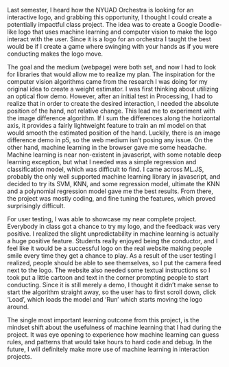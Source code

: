 Last semester, I heard how the NYUAD Orchestra is looking for an interactive logo, and grabbing this opportunity, I thought I could create a potentially impactful class project. The idea was to create a Google Doodle-like logo that uses machine learning and computer vision to make the logo interact with the user. Since it is a logo for an orchestra I taught the best would be if I create a game where swinging with your hands as if you were conducting makes the logo move. 


The goal and the medium (webpage) were both set, and now I had to look for libraries that would allow me to realize my plan. The inspiration for the computer vision algorithms came from the research I was doing for my original idea to create a weight estimator. I was first thinking about utilizing an optical flow demo. However, after an initial test in Processing, I had to realize that in order to create the desired interaction, I needed the absolute position of the hand, not relative change. This lead me to experiment with the image difference algorithm. If I sum the differences along the horizontal axis, it provides a fairly lightweight feature to train an ml model on that would smooth the estimated position of the hand. Luckily, there is an image difference demo in p5, so the web medium isn’t posing any issue. On the other hand, machine learning in the browser gave me some headache. Machine learning is near non-existent in javascript, with some notable deep learning exception, but what I needed was a simple regression and classification model, which was difficult to find. I came across ML.JS, probably the only well supported machine learning library in javascript, and decided to try its SVM, KNN, and some regression model, ultimate the KNN and a polynomial regression model gave me the best results. From there, the project was mostly coding, and fine tuning the features, which proved surprisingly difficult.

For user testing, I was able to showcase my near complete project. Everybody in class got a chance to try my logo, and the feedback was very positive. I realized the slight unpredictability in machine learning is actually a huge positive feature. Students really enjoyed being the conductor, and I feel like it would be a successful logo on the real website making people smile every time they get a chance to play. As a result of the user testing I realized, people should be able to see themselves, so I put the camera feed next to the logo. The website also needed some textual instructions so I took put a little cartoon and text in the corner prompting people to start conducting. Since it is still merely a demo, I thought it didn’t make sense to start the algorithm straight away, so the user has to first scroll down, click ‘Load’, which loads the model and ‘Run’ which starts moving the logo around.

The single most important learning outcome from this project, is the mindset shift about the usefulness of machine learning that I had during the project. It was eye opening to experience how machine learning can guess rules, and patterns that would take hours to hard code and debug. In the future, I will definitely make more use of machine learning in interaction projects.
